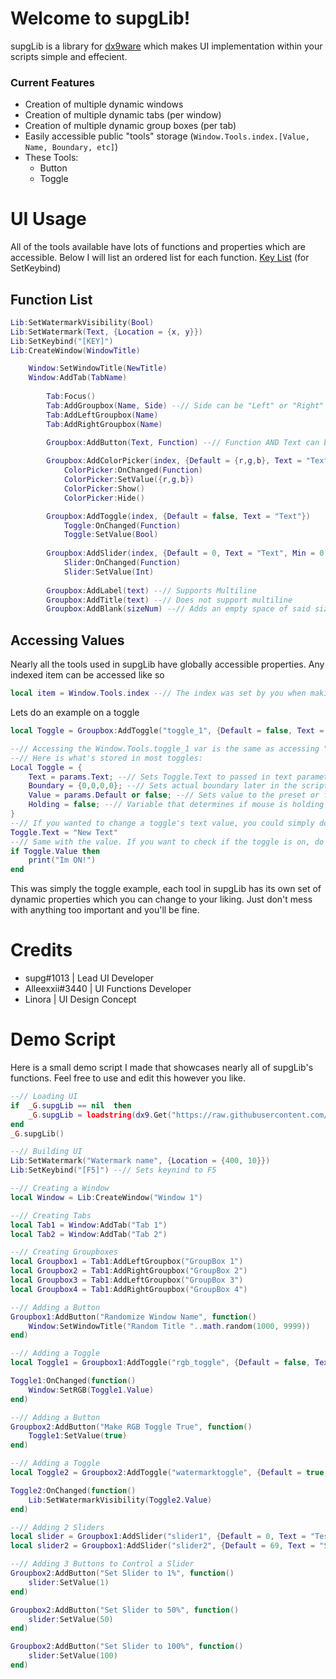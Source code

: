
# Welcome to supgLib!

supgLib is a library for [dx9ware](https://cultofintellect.com/dx9ware/) which makes UI implementation within your scripts simple and effecient.

### Current Features
* Creation of multiple dynamic windows
* Creation of multiple dynamic tabs (per window)
* Creation of multiple dynamic group boxes (per tab)
* Easily accessible public "tools" storage (`Window.Tools.index.[Value, Name, Boundary, etc]`)
* These Tools:
	- Button
	- Toggle

# UI Usage

All of the tools available have lots of functions and properties which are accessible.
Below I will list an ordered list for each function. [Key List](https://cultofintellect.com/dx9ware/docs/GetKey.html) (for SetKeybind)

## Function List

```lua
Lib:SetWatermarkVisibility(Bool)
Lib:SetWatermark(Text, {Location = {x, y}})
Lib:SetKeybind("[KEY]")
Lib:CreateWindow(WindowTitle)

	Window:SetWindowTitle(NewTitle)
	Window:AddTab(TabName)
	
		Tab:Focus()
		Tab:AddGroupbox(Name, Side) --// Side can be "Left" or "Right" | I recommend using the two functions below instead
		Tab:AddLeftGroupbox(Name)
		Tab:AddRightGroupbox(Name)
		
		Groupbox:AddButton(Text, Function) --// Function AND Text can be one-line or multi-line

		Groupbox:AddColorPicker(index, {Default = {r,g,b}, Text = "Text"})
			ColorPicker:OnChanged(Function)
			ColorPicker:SetValue({r,g,b})
			ColorPicker:Show()
			ColorPicker:Hide()

		Groupbox:AddToggle(index, {Default = false, Text = "Text"})
			Toggle:OnChanged(Function)
			Toggle:SetValue(Bool)
		
		Groupbox:AddSlider(index, {Default = 0, Text = "Text", Min = 0, Max = 100, Suffix = "%"}
			Slider:OnChanged(Function)
			Slider:SetValue(Int)
			
		Groupbox:AddLabel(text) --// Supports Multiline
		Groupbox:AddTitle(text) --// Does not support multiline
		Groupbox:AddBlank(sizeNum) --// Adds an empty space of said size
```

## Accessing Values

Nearly all the tools used in supgLib have globally accessible properties. Any indexed item can be accessed like so

```lua
local item = Window.Tools.index --// The index was set by you when making the tool
```

Lets do an example on a toggle

```lua
local Toggle = Groupbox:AddToggle("toggle_1", {Default = false, Text = "Toggle 1"})

--// Accessing the Window.Tools.toggle_1 var is the same as accessing "Toggle" itself
--// Here is what's stored in most toggles:
Local Toggle = {
	Text = params.Text; --// Sets Toggle.Text to passed in text parameter
	Boundary = {0,0,0,0}; --// Sets actual boundary later in the script
	Value = params.Default or false; --// Sets value to the preset or false initially
	Holding = false; --// Variable that determines if mouse is holding the toggle
}
--// If you wanted to change a toggle's text value, you could simply do this
Toggle.Text = "New Text"
--// Same with the value. If you want to check if the toggle is on, do this
if Toggle.Value then
	print("Im ON!")
end
```

This was simply the toggle example, each tool in supgLib has its own set of dynamic properties which you can change to your liking. Just don't mess with anything too important and you'll be fine.

# Credits

- supg#1013 | Lead UI Developer
- Alleexxii#3440 | UI Functions Developer
- Linora | UI Design Concept

# Demo Script

Here is a small demo script I made that showcases nearly all of supgLib's functions. Feel free to use and edit this however you like.

```lua
--// Loading UI
if  _G.supgLib == nil  then
	_G.supgLib = loadstring(dx9.Get("https://raw.githubusercontent.com/soupg/supg_ui/main/ui.lua"))
end  
_G.supgLib()

--// Building UI
Lib:SetWatermark("Watermark name", {Location = {400, 10}})
Lib:SetKeybind("[F5]") --// Sets keynind to F5

--// Creating a Window
local Window = Lib:CreateWindow("Window 1")

--// Creating Tabs
local Tab1 = Window:AddTab("Tab 1")
local Tab2 = Window:AddTab("Tab 2")

--// Creating Groupboxes
local Groupbox1 = Tab1:AddLeftGroupbox("GroupBox 1") 
local Groupbox2 = Tab1:AddRightGroupbox("GroupBox 2")
local Groupbox3 = Tab1:AddLeftGroupbox("GroupBox 3") 
local Groupbox4 = Tab1:AddRightGroupbox("GroupBox 4")

--// Adding a Button
Groupbox1:AddButton("Randomize Window Name", function()
    Window:SetWindowTitle("Random Title "..math.random(1000, 9999))
end)

--// Adding a Toggle
local Toggle1 = Groupbox1:AddToggle("rgb_toggle", {Default = false, Text = "Toggle RGB UI"})

Toggle1:OnChanged(function()
    Window:SetRGB(Toggle1.Value)
end)

--// Adding a Button
Groupbox2:AddButton("Make RGB Toggle True", function() 
    Toggle1:SetValue(true)
end)

--// Adding a Toggle
local Toggle2 = Groupbox2:AddToggle("watermarktoggle", {Default = true, Text = "Toggle Watermark"})

Toggle2:OnChanged(function()
    Lib:SetWatermarkVisibility(Toggle2.Value)
end)

--// Adding 2 Sliders
local slider = Groupbox1:AddSlider("slider1", {Default = 0, Text = "Test Slider", Min = 0, Max = 100, Rounding = 0})
local slider2 = Groupbox1:AddSlider("slider2", {Default = 69, Text = "Second Slider", Min = 0, Max = 100, Rounding = 0})

--// Adding 3 Buttons to Control a Slider
Groupbox2:AddButton("Set Slider to 1%", function() 
    slider:SetValue(1)
end)

Groupbox2:AddButton("Set Slider to 50%", function() 
    slider:SetValue(50)
end)

Groupbox2:AddButton("Set Slider to 100%", function() 
    slider:SetValue(100)
end)
```

